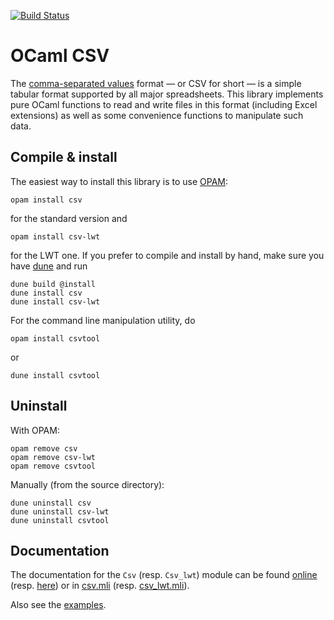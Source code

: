 [![Build Status](https://travis-ci.org/Chris00/ocaml-csv.svg?branch=master)](https://travis-ci.org/Chris00/ocaml-csv)

OCaml CSV
=========

The [comma-separated values](http://en.wikipedia.org/wiki/Comma-separated_values)
format — or CSV for short — is a simple tabular format supported by
all major spreadsheets.  This library implements pure OCaml functions
to read and write files in this format (including Excel extensions) as
well as some convenience functions to manipulate such data.

Compile & install
-----------------

The easiest way to install this library is to use [OPAM][]:

    opam install csv

for the standard version and

    opam install csv-lwt

for the LWT one.  If you prefer to compile and install by hand,
make sure you have [dune][] and run

    dune build @install
    dune install csv
    dune install csv-lwt

For the command line manipulation utility, do

    opam install csvtool

or

    dune install csvtool

[OPAM]: https://opam.ocaml.org/
[dune]: https://github.com/ocaml/dune


Uninstall
---------

With OPAM:

    opam remove csv
    opam remove csv-lwt
	opam remove csvtool

Manually (from the source directory):

    dune uninstall csv
    dune uninstall csv-lwt
	dune uninstall csvtool


Documentation
-------------

The documentation for the `Csv` (resp. `Csv_lwt`) module can be
found [online](https://ocaml.org/p/csv/latest/doc/Csv/index.html)
(resp. [here](https://ocaml.org/p/csv-lwt/latest/doc/Csv_lwt/index.html))
or in
[csv.mli](src/csv.mli) (resp. [csv_lwt.mli](lwt/csv_lwt.mli)).

Also see the [examples](examples/).
